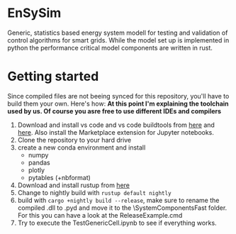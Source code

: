 # EnSySim

Generic, statistics based energy system modell for testing and validation of control algorithms for smart grids. While the model set up is implemented in python the performance critical model components are written in rust.

# Getting started

Since compiled files are not beeing synced for this repository, you'll have to build them your own. Here's how:
__At this point I'm explaining the toolchain used by us. Of course you asre free to use different IDEs and compilers__

1. Download and install vs code and vs code buildtools from [here](https://visualstudio.microsoft.com/de/downloads/) and [here](https://visualstudio.microsoft.com/de/thank-you-downloading-visual-studio/?sku=BuildTools&rel=16). Also install the Marketplace extension for Jupyter notebooks.
2. Clone the repository to your hard drive
3. create a new conda environment and install
    - numpy
    - pandas
    - plotly
    - pytables (+nbformat)
4. Download and install rustup from [here](https://www.rust-lang.org/learn/get-started)
5. Change to nightly build with `rustup default nightly`
6. build with `cargo +nightly build --release`, make sure to rename the compiled .dll to .pyd and move it to the \SystemComponentsFast folder. For this you can have a look at the ReleaseExample.cmd 
7. Try to execute the TestGenericCell.ipynb to see if everything works.
